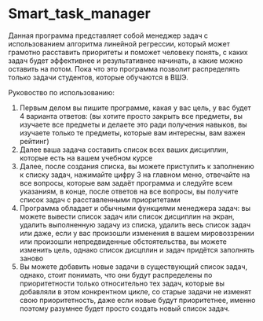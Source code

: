 # Smart_task_manager

Данная программа представляет собой менеджер задач с использованием алгоритма линейной регрессии, который может грамотно расставить приоритеты и поможет человеку понять, с каких задач будет эффективнее и результативнее начинать, а какие можно оставить на потом. Пока что это программа позволит распределять только задачи студентов, которые обучаются в ВШЭ.

Руковоство по использованию:
1) Первым делом вы пишите программе, какая у вас цель, у вас будет 4 варианта ответов: (вы хотите просто закрыть все предметы, вы изучаете все предметы и делаете это ради получения навыков, вы изучаете только те предметы, которые вам интересны, вам важен рейтинг) 
2) Далее ваша задача составить список всех ваших дисциплин, которые есть на вашем учебном курсе
3) Далее, после создания списка, вы можете приступить к заполнению к списку задач, нажимайте цифру 3 на главном меню, отвечайте на все вопросы, которые вам задаёт программа и следуйте всем указаниям, в конце, после ответов на все вопросы, вы получите список задач с расставленными приоритетами
4) Программа обладает и обычными функциями менеджера задач: вы можете вывести список задач или список дисциплин на экран, удалить выполненную задачу из списка, удалить весь список задач или даже, если у вас произошли изменения в вашем мировоззрении или произошли непредвиденные обстоятельства, вы можете изменить цель, однако список дисцплин и задач придётся заполнять заново
5) Вы можете добавить новые задачи в существующий список задач, однако, стоит понимать, что они будут распределены по приоритетности только относительно тех задач, которые вы добавляли в этом конкрентном цикле, со старые задачи не изменят свою приоритетность, даже если новые будут приоритетнее, именно поэтому разумнее будет просто создать новый список задач.
